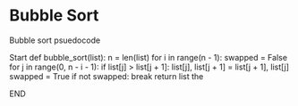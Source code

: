 # Bubble Sort

Bubble sort psuedocode

Start
 def bubble_sort(list):
  n = len(list)
    for i in range(n - 1):
        swapped = False
        for j in range(0, n - i - 1):
            if list[j] > list[j + 1]:
                list[j], list[j + 1] = list[j + 1], list[j]
                swapped = True
        if not swapped:
            break
    return list the 

END
```
